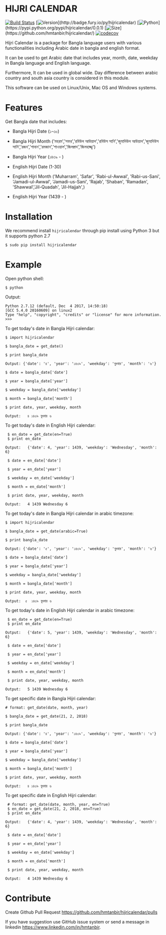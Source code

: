 # HIJRI CALENDAR

[![Build Status](https://travis-ci.org/hmtanbir/hijricalendar.svg?branch=master)](https://travis-ci.org/hmtanbir/hijricalendar)
[![Version](https://img.shields.io/pypi/v/hijricalendar.svg?)](http://badge.fury.io/py/hijricalendar)
[![Python](https://img.shields.io/pypi/pyversions/hijricalendar.svg?)](https://pypi.python.org/pypi/hijricalendar/0.0.1)
[![Size](https://img.shields.io/github/size/hmtanbir/hijricalendar/hijricalendar/__init__.py.svg?)](https://github.com/hmtanbir/hijricalendar/)
[![codecov](https://codecov.io/gh/hmtanbir/hijricalendar/branch/master/graph/badge.svg)](https://codecov.io/gh/hmtanbir/hijricalendar)

Hijri Calendar is a package for Bangla language users with various functionalities including Arabic date in bangla and english format.

It can be used to get Arabic date that includes year, month, date, weekday in Bangla language and 
English language.

Furthermore, It can be used in global wide. Day difference between
arabic country and south asia country is considered in this module. 

This software can be used on Linux/Unix, Mac OS and Windows systems.

# Features


Get Bangla date that includes:

   - Bangla Hijri Date (১-৩০)

   - Bangla Hijri Month ('মহরম','সফর','রবিউল আউয়াল','রবিউস সানি','জুমাদিউল আউয়াল','জুমাদিউস সানি','রজব','শাবান','রমজান','শাওয়াল','জিলক্বাদ','জিলহাজ্জ্ব')

   - Bangla Hijri Year (১৪৩৯ - )
   
   - English Hijri Date (1-30)

   - English Hijri Month ('Muharram', 'Safar', 'Rabi-ul-Awwal', 'Rabi-us-Sani', 'Jamadi-ul-Awwal', 'Jamadi-us-Sani', 'Rajab', 'Shaban', 'Ramadan', 'Shawwal','Jil-Quadah', 'Jil-Hajjah',)

   - English Hijri Year (1439 - )    



# Installation


We recommend install ``hijricalendar``  through pip install using Python 3 but it supports
python 2.7


 ```
 $ sudo pip install hijricalendar
 ```

# Example
Open python shell:

```
$ python
```
Output:
```
Python 2.7.12 (default, Dec  4 2017, 14:50:18) 
[GCC 5.4.0 20160609] on linux2
Type "help", "copyright", "credits" or "license" for more information.
>>>

```


To get today's date in Bangla Hijri calendar:

```
$ import hijricalendar
 
$ bangla_date = get_date()

$ print bangla_date
```

``Output: {'date': '৪', 'year': '১৪৩৯', 'weekday': 'বুধবার', 'month': '৬'}``

```
$ date = bangla_date['date']

$ year = bangla_date['year']

$ weekday = bangla_date['weekday']

$ month = bangla_date['month']

$ print date, year, weekday, month
```
 
``Output:   ৪ ১৪৩৯ বুধবার ৬``

To get today's date in English Hijri calendar:

``` 
 $ en_date = get_date(en=True)
 $ print en_date
```

``Output:   {'date': 4, 'year': 1439, 'weekday': 'Wednesday', 'month': 6}``

```
 $ date = en_date['date']
 
 $ year = en_date['year']
 
 $ weekday = en_date['weekday']
 
 $ month = en_date['month']
 
 $ print date, year, weekday, month
```

``Output:   4 1439 Wednesday 6``

To get today's date in Bangla Hijri calendar in arabic timezone:

```
$ import hijricalendar
 
$ bangla_date = get_date(arabic=True)

$ print bangla_date
```

``Output: {'date': '৫', 'year': '১৪৩৯', 'weekday': 'বুধবার', 'month': '৬'}``

```
$ date = bangla_date['date']

$ year = bangla_date['year']

$ weekday = bangla_date['weekday']

$ month = bangla_date['month']

$ print date, year, weekday, month
```
 
``Output:  ৫  ১৪৩৯ বুধবার ৬``

To get today's date in English Hijri calendar in arabic timezone:

``` 
 $ en_date = get_date(en=True)
 $ print en_date
```

``Output:   {'date': 5, 'year': 1439, 'weekday': 'Wednesday', 'month': 6}``

```
 $ date = en_date['date']
 
 $ year = en_date['year']
 
 $ weekday = en_date['weekday']
 
 $ month = en_date['month']
 
 $ print date, year, weekday, month
```

``Output:   5 1439 Wednesday 6``

To get specific date in Bangla Hijri calendar:

```
# format: get_date(date, month, year)
 
$ bangla_date = get_date(21, 2, 2018)

$ print bangla_date
```

``Output: {'date': '৪', 'year': '১৪৩৯', 'weekday': 'বুধবার', 'month': '৬'}``

```
$ date = bangla_date['date']

$ year = bangla_date['year']

$ weekday = bangla_date['weekday']

$ month = bangla_date['month']

$ print date, year, weekday, month
```
 
``Output:   ৪ ১৪৩৯ বুধবার ৬``

To get specific date in English Hijri calendar:

```
 # format: get_date(date, month, year, en=True)
 $ en_date = get_date(21, 2, 2018, en=True)
 $ print en_date
```

``Output:   {'date': 4, 'year': 1439, 'weekday': 'Wednesday', 'month': 6}``

```
 $ date = en_date['date']
 
 $ year = en_date['year']
 
 $ weekday = en_date['weekday']
 
 $ month = en_date['month']
 
 $ print date, year, weekday, month
```

``Output:   4 1439 Wednesday 6``

# Contribute


Create Github Pull Request https://github.com/hmtanbir/hijricalendar/pulls


If you have suggestion use GitHub issue system or send a message in linkedin https://www.linkedin.com/in/hmtanbir.
